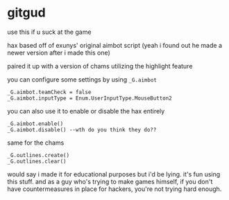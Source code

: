 # gitgud
use this if u suck at the game

hax based off of exunys' original aimbot script
(yeah i found out he made a newer version after i made this one)

paired it up with a version of chams utilizing the highlight feature

you can configure some settings by using `_G.aimbot`
```
_G.aimbot.teamCheck = false
_G.aimbot.inputType = Enum.UserInputType.MouseButton2
```

you can also use it to enable or disable the hax entirely
```
_G.aimbot.enable()
_G.aimbot.disable() --wth do you think they do??
```

same for the chams
```
_G.outlines.create()
_G.outlines.clear()
```

would say i made it for educational purposes but i'd be lying. it's fun using this stuff.
and as a guy who's trying to make games himself, if you don't have countermeasures in place
for hackers, you're not trying hard enough.
